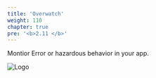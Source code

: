 ```yaml
---
title: 'Overwatch'
weight: 110
chapter: true
pre: '<b>2.11 </b>'
---
```


Montior Error or hazardous behavior in your app.

![Logo](/img/goblin-blupi-spy.png?width=600px)
